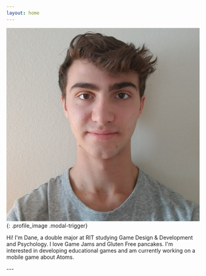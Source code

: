 ```yaml
---
layout: home
---
```


<div class = "profile" markdown = "1"> 

![Profile Image](/media/1024profile.jpg){: .profile_image .modal-trigger}

Hi! I'm Dane, a double major at RIT studying Game Design & Development and Psychology.
I love Game Jams and Gluten Free pancakes.
I'm interested in developing educational games and am currently working on a mobile game about Atoms.

</div>
---

